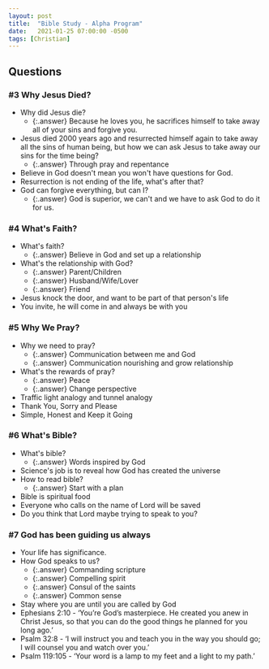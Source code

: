 ```yaml
---
layout: post
title:  "Bible Study - Alpha Program"
date:   2021-01-25 07:00:00 -0500
tags: [Christian]
---
```


## Questions

### #3 Why Jesus Died?

* Why did Jesus die?
  * {:.answer} Because he loves you, he sacrifices himself to take away all of your sins and forgive you.
* Jesus died 2000 years ago and resurrected himself again to take away all the sins of human being, but how we can ask Jesus to take away our sins for the time being?
  * {:.answer} Through pray and repentance
* Believe in God doesn't mean you won't have questions for God.
* Resurrection is not ending of the life, what's after that?
* God can forgive everything, but can I?
  * {:.answer} God is superior, we can't and we have to ask God to do it for us.

### #4 What's Faith?

* What's faith?
  * {:.answer} Believe in God and set up a relationship
* What's the relationship with God?
  * {:.answer} Parent/Children
  * {:.answer} Husband/Wife/Lover
  * {:.answer} Friend
* Jesus knock the door, and want to be part of that person's life
* You invite, he will come in and always be with you

### #5 Why We Pray?

* Why we need to pray?
  * {:.answer} Communication between me and God
  * {:.answer} Communication nourishing and grow relationship
* What's the rewards of pray?
  * {:.answer} Peace
  * {:.answer} Change perspective
* Traffic light analogy and tunnel analogy
* Thank You, Sorry and Please
* Simple, Honest and Keep it Going

### #6 What's Bible?

* What's bible?
  * {:.answer} Words inspired by God
* Science's job is to reveal how God has created the universe
* How to read bible?
  * {:.answer} Start with a plan
* Bible is spiritual food
* Everyone who calls on the name of Lord will be saved
* Do you think that Lord maybe trying to speak to you?

### #7 God has been guiding us always

* Your life has significance.
* How God speaks to us?
  * {:.answer} Commanding scripture
  * {:.answer} Compelling spirit
  * {:.answer} Consul of the saints
  * {:.answer} Common sense
* Stay where you are until you are called by God
* Ephesians 2:10 - ‘You’re God’s masterpiece. He created you anew in Christ Jesus, so that you can do the good things he planned for you long ago.’
* Psalm 32:8 - ‘I will instruct you and teach you in the way you should go; I will counsel you and watch over you.’
* Psalm 119:105 - ‘Your word is a lamp to my feet and a light to my path.’
